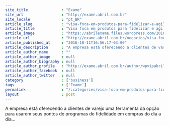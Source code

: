 ```yaml
---
site_title               : "Exame"
site_url                 : "http://exame.abril.com.br"
site_locale              : "pt_BR"
article_slug             : "visa-foca-em-produtos-para-fidelizar-e-agilizar-compra"
article_title            : "Visa foca em produtos para fidelizar e agilizar compra"
article_image            : "https://abrilexame.files.wordpress.com/2016/10/size_960_16_9_visa.jpeg?quality=70&strip=all&w=960"
article_url              : "http://exame.abril.com.br/negocios/visa-foca-em-produtos-para-fidelizar-e-agilizar-compra/"
article_published_at     : "2016-10-11T16:56:17-03:00"
article_description      : "A empresa está oferecendo a clientes de varejo uma ferramenta dá opção para usarem seus pontos de programas de fidelidade em compras do dia a dia..."
article_author_name      : ""
article_author_image     : null
article_author_biography : null
article_author_profile   : "http://exame.abril.com.br/author/wpvipabril/"
article_author_facebook  : null
article_author_twitter   : null
category                 : ['business']
tags                     : ['Exame']
permalink                : "/:categories/visa-foca-em-produtos-para-fidelizar-e-agilizar-compra/"
layout                   : post
---
```


A empresa está oferecendo a clientes de varejo uma ferramenta dá opção para usarem seus pontos de programas de fidelidade em compras do dia a dia...

